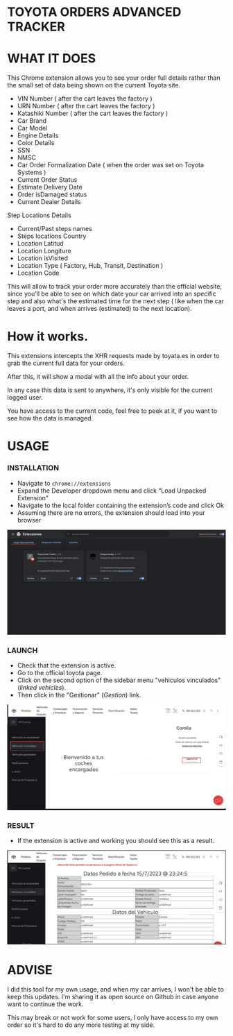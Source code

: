# TOYOTA ORDERS ADVANCED TRACKER

# WHAT IT DOES

This Chrome extension allows you to see your order full details rather than the small set of data being shown on the current Toyota site.

- VIN Number ( after the cart leaves the factory )
- URN Number ( after the cart leaves the factory )
- Katashiki Number ( after the cart leaves the factory )
- Car Brand
- Car Model
- Engine Details
- Color Details
- SSN
- NMSC
- Car Order Formalization Date ( when the order was set on Toyota Systems )
- Current Order Status
- Estimate Delivery Date
- Order isDamaged status
- Current Dealer Details

Step Locations Details

- Current/Past steps names
- Steps locations Country
- Location Latitud
- Location Longiture
- Location isVisited
- Location Type ( Factory, Hub, Transit, Destination )
- Location Code

This will allow to track your order more accurately than the official website, since you'll be able to see on which date your car arrived into an specific step and also what's the estimated time for the next step ( like when the car leaves a port, and when arrives (estimated) to the next location).

# How it works.

This extensions intercepts the XHR requests made by toyata.es in order to grab the current full data for your orders.

After this, it will show a modal with all the info about your order.

In any case this data is sent to anywhere, it's only visible for the current logged user.

You have access to the current code, feel free to peek at it, if you want to see how the data is managed.

# USAGE

### INSTALLATION

- Navigate to `chrome://extensions`
- Expand the Developer dropdown menu and click “Load Unpacked Extension”
- Navigate to the local folder containing the extension’s code and click Ok
- Assuming there are no errors, the extension should load into your browser

![Illustration 1](img/screenshot_1.png)

### LAUNCH

- Check that the extension is active.
- Go to the official toyota page.
- Click on the second option of the sidebar menu "vehiculos vinculados" (_linked vehicles_).
- Then click in the "Gestionar" (_Gestion_) link.

![Illustration 2](img/screenshot_2.png)

### RESULT

- If the extension is active and working you should see this as a result.

![Illustration 3](img/screenshot_3.png)

# ADVISE

I did this tool for my own usage, and when my car arrives, I won't be able to keep this updates. I'm sharing it as open source on Github in case anyone want to continue the work.

This may break or not work for some users, I only have access to my own order
so it's hard to do any more testing at my side.
